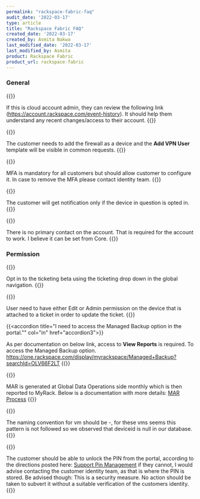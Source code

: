```yaml
---
permalink: "rackspace-fabric-faq"
audit_date: '2022-03-17'
type: article
title: "Rackspace Fabric FAQ"
created_date: '2022-03-17'
created_by: Asmita Nakwa
last_modified_date: '2022-03-17'
last_modified_by: Asmita
product: Rackspace Fabric
product_url: rackspace-fabric
---
```

### General

{{<accordion title="How can I reset the password of my Email?" col="in" href="accordion1">}}

If this is cloud account admin, they can review the following link (https://account.rackspace.com/event-history). It should help them understand any recent changes/access to their account.
{{</accordion>}}

{{<accordion title="How can I return back to my previous ticketing application?" col="in" href="accordion2">}}

The customer needs to add the firewall as a device and the **Add VPN User** template will be visible in common requests.
{{</accordion>}}

{{<accordion title="I am not able to login to MyRack portal. I have been asked for MFA verification though I have not configured MFA yet." col="in" href="accordion3">}}

MFA is mandatory for all customers but should allow customer to configure it. In case to remove the MFA please contact identity team.
{{</accordion>}}

{{<accordion title="I am not getting email notification via My Rackportal for incidents pertaining to Alert Logic." col="in" href="accordion4">}}

The customer will get notification only if the device in question is opted in.{{</accordion>}}

{{<accordion title="I am unable to login to MyRack Portal. While login it is showing no primary contact exists." col="in" href="accordion5">}}

There is no primary contact on the account. That is required for the account to work. I believe it can be set from Core.
{{</accordion>}}

### Permission

{{<accordion title="I am unable to upload documents and tried multiple times on multiple tickets." col="in" href="accordion1">}}

Opt in to the ticketing beta using the ticketing drop down in the global navigation.
{{</accordion>}}

{{<accordion title="I have raised ticket using Rackspace BETA version of ticketing system, but unable to edit the ticket. I am getting the notification as I don't have permission to update." col="in" href="accordion2">}}

User need to have either Edit or Admin permission on the device that is attached to a ticket in order to update the ticket.
{{</accordion>}}

{{<accordion title="I need to access the Managed Backup option in the portal."" col="in" href="accordion3">}}

As per documentation on below link, access to **View Reports** is required. To access the Managed Backup option. https://one.rackspace.com/display/myrackspace/Managed+Backup?searchId=OLV66F2LT
{{</accordion>}}

{{<accordion title="I am having issue in loading MAR report in the portal." col="in" href="accordion4">}}

MAR is generated at Global Data Operations side monthly which is then reported to MyRack. 
Below is a documentation with more details:
[MAR Process](https://one.rackspace.com/display/SMBHAMS/MAR+Processes)
{{</accordion>}}

{{<accordion title="How can I update device name in Vcenter by removing Devices IDs?" col="in" href="accordion5">}}

The naming convention for vm should be <CoreDeviceId>-<device name>, for these vms seems this pattern is not followed so we observed that deviceid is null in our database.
{{</accordion>}}

{{<accordion title="How can I update device name in Vcenter by removing Devices IDs?" col="in" href="accordion6">}}

The customer should be able to unlock the PIN from the portal, according to the directions posted here: [Support Pin Management](https://docs.rackspace.com/support/how-to/support-pin-management/) if they cannot, I would advise contacting the customer identity team, as that is where the PIN is stored. Be advised though: This is a security measure.  No action should be taken to subvert it without a suitable verification of the customers identity.
{{</accordion>}}